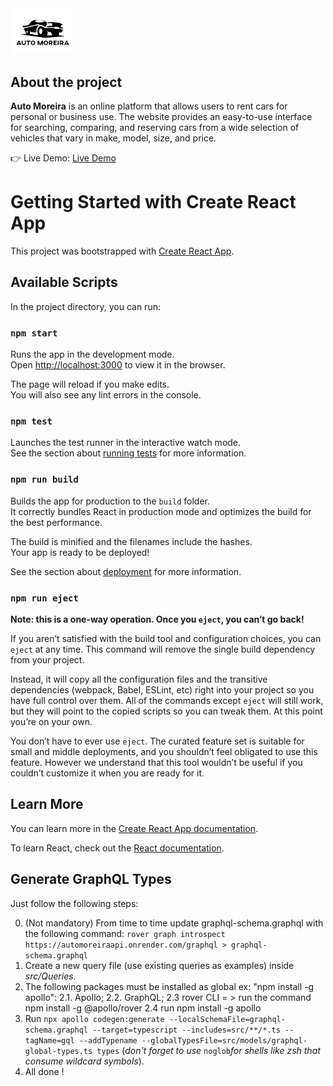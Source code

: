 <div><img style="width:20%;height:20%" src='https://raw.githubusercontent.com/prafaelmsantos/auto-moreira-app/main/src/images/logo.png'/></div>

<h2>About the project</h2>

  <p><b>Auto Moreira</b> is an online platform that allows users to rent cars for personal or business use. The website provides an easy-to-use interface for searching, comparing, and reserving cars from a wide selection of vehicles that vary in make, model, size, and price.</p>

👉 Live Demo: <a href='https://auto-moreira-app.onrender.com/'>Live Demo</a>

# Getting Started with Create React App

This project was bootstrapped with [Create React App](https://github.com/facebook/create-react-app).

## Available Scripts

In the project directory, you can run:

### `npm start`

Runs the app in the development mode.\
Open [http://localhost:3000](http://localhost:3000) to view it in the browser.

The page will reload if you make edits.\
You will also see any lint errors in the console.

### `npm test`

Launches the test runner in the interactive watch mode.\
See the section about [running tests](https://facebook.github.io/create-react-app/docs/running-tests) for more information.

### `npm run build`

Builds the app for production to the `build` folder.\
It correctly bundles React in production mode and optimizes the build for the best performance.

The build is minified and the filenames include the hashes.\
Your app is ready to be deployed!

See the section about [deployment](https://facebook.github.io/create-react-app/docs/deployment) for more information.

### `npm run eject`

**Note: this is a one-way operation. Once you `eject`, you can’t go back!**

If you aren’t satisfied with the build tool and configuration choices, you can `eject` at any time. This command will remove the single build dependency from your project.

Instead, it will copy all the configuration files and the transitive dependencies (webpack, Babel, ESLint, etc) right into your project so you have full control over them. All of the commands except `eject` will still work, but they will point to the copied scripts so you can tweak them. At this point you’re on your own.

You don’t have to ever use `eject`. The curated feature set is suitable for small and middle deployments, and you shouldn’t feel obligated to use this feature. However we understand that this tool wouldn’t be useful if you couldn’t customize it when you are ready for it.

## Learn More

You can learn more in the [Create React App documentation](https://facebook.github.io/create-react-app/docs/getting-started).

To learn React, check out the [React documentation](https://reactjs.org/).

## Generate GraphQL Types

Just follow the following steps:

0. (Not mandatory) From time to time update graphql-schema.graphql with the following command:
   `rover graph introspect https://automoreiraapi.onrender.com/graphql > graphql-schema.graphql`
1. Create a new query file (use existing queries as examples) inside _src/Queries_.
2. The following packages must be installed as global ex: "npm install -g apollo":
   2.1. Apollo;
   2.2. GraphQL;
   2.3 rover CLI = > run the command npm install -g @apollo/rover
   2.4 run npm install -g apollo
3. Run `npx apollo codegen:generate --localSchemaFile=graphql-schema.graphql --target=typescript --includes=src/**/*.ts --tagName=gql --addTypename --globalTypesFile=src/models/graphql-global-types.ts types` (_don't forget to use_ `noglob`_for shells like zsh that consume wildcard symbols_).
4. All done !
